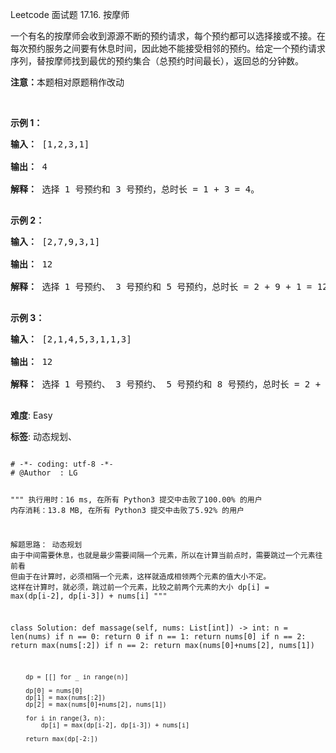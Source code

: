 Leetcode 面试题 17.16. 按摩师
<p>一个有名的按摩师会收到源源不断的预约请求，每个预约都可以选择接或不接。在每次预约服务之间要有休息时间，因此她不能接受相邻的预约。给定一个预约请求序列，替按摩师找到最优的预约集合（总预约时间最长），返回总的分钟数。</p>


<p><strong>注意：</strong>本题相对原题稍作改动</p>



<p>&nbsp;</p>



<p><strong>示例 1：</strong></p>



<pre><strong>输入：</strong> [1,2,3,1]

<strong>输出：</strong> 4

<strong>解释：</strong> 选择 1 号预约和 3 号预约，总时长 = 1 + 3 = 4。

</pre>



<p><strong>示例 2：</strong></p>



<pre><strong>输入：</strong> [2,7,9,3,1]

<strong>输出：</strong> 12

<strong>解释：</strong> 选择 1 号预约、 3 号预约和 5 号预约，总时长 = 2 + 9 + 1 = 12。

</pre>



<p><strong>示例 3：</strong></p>



<pre><strong>输入：</strong> [2,1,4,5,3,1,1,3]

<strong>输出：</strong> 12

<strong>解释：</strong> 选择 1 号预约、 3 号预约、 5 号预约和 8 号预约，总时长 = 2 + 4 + 3 + 3 = 12。

</pre>





 **难度**: Easy



 **标签**: 动态规划、 





<div class="hcb_wrap">
<pre class="prism undefined-numbers lang-python" data-lang="Python"><code>
# -*- coding: utf-8 -*-
# @Author  : LG

"""
执行用时：16 ms, 在所有 Python3 提交中击败了100.00% 的用户
内存消耗：13.8 MB, 在所有 Python3 提交中击败了5.92% 的用户

解题思路：
    动态规划
    由于中间需要休息，也就是最少需要间隔一个元素，所以在计算当前点时，需要跳过一个元素往前看
    但由于在计算时，必须相隔一个元素，这样就造成相领两个元素的值大小不定。
    这样在计算时，就必须，跳过前一个元素，比较之前两个元素的大小
    dp[i] = max(dp[i-2], dp[i-3]) + nums[i]
"""

class Solution:
    def massage(self, nums: List[int]) -> int:
        n = len(nums)
        if n == 0:
            return 0
        if n == 1:
            return nums[0]
        if n == 2:
            return max(nums[:2])
        if n == 2:
            return max(nums[0]+nums[2], nums[1])

        dp = [[] for _ in range(n)]

        dp[0] = nums[0]
        dp[1] = max(nums[:2])
        dp[2] = max(nums[0]+nums[2], nums[1])

        for i in range(3, n):
            dp[i] = max(dp[i-2], dp[i-3]) + nums[i]

        return max(dp[-2:])
</code></pre></div>
